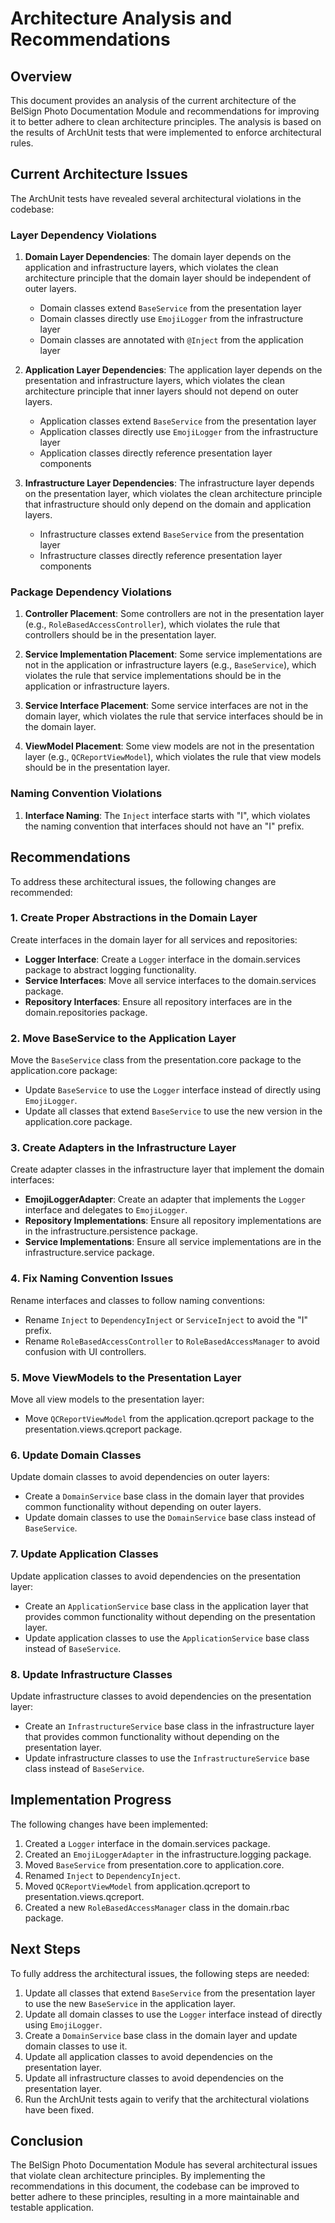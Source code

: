 # Architecture Analysis and Recommendations

## Overview

This document provides an analysis of the current architecture of the BelSign Photo Documentation Module and recommendations for improving it to better adhere to clean architecture principles. The analysis is based on the results of ArchUnit tests that were implemented to enforce architectural rules.

## Current Architecture Issues

The ArchUnit tests have revealed several architectural violations in the codebase:

### Layer Dependency Violations

1. **Domain Layer Dependencies**: The domain layer depends on the application and infrastructure layers, which violates the clean architecture principle that the domain layer should be independent of outer layers.
   - Domain classes extend `BaseService` from the presentation layer
   - Domain classes directly use `EmojiLogger` from the infrastructure layer
   - Domain classes are annotated with `@Inject` from the application layer

2. **Application Layer Dependencies**: The application layer depends on the presentation and infrastructure layers, which violates the clean architecture principle that inner layers should not depend on outer layers.
   - Application classes extend `BaseService` from the presentation layer
   - Application classes directly use `EmojiLogger` from the infrastructure layer
   - Application classes directly reference presentation layer components

3. **Infrastructure Layer Dependencies**: The infrastructure layer depends on the presentation layer, which violates the clean architecture principle that infrastructure should only depend on the domain and application layers.
   - Infrastructure classes extend `BaseService` from the presentation layer
   - Infrastructure classes directly reference presentation layer components

### Package Dependency Violations

1. **Controller Placement**: Some controllers are not in the presentation layer (e.g., `RoleBasedAccessController`), which violates the rule that controllers should be in the presentation layer.

2. **Service Implementation Placement**: Some service implementations are not in the application or infrastructure layers (e.g., `BaseService`), which violates the rule that service implementations should be in the application or infrastructure layers.

3. **Service Interface Placement**: Some service interfaces are not in the domain layer, which violates the rule that service interfaces should be in the domain layer.

4. **ViewModel Placement**: Some view models are not in the presentation layer (e.g., `QCReportViewModel`), which violates the rule that view models should be in the presentation layer.

### Naming Convention Violations

1. **Interface Naming**: The `Inject` interface starts with "I", which violates the naming convention that interfaces should not have an "I" prefix.

## Recommendations

To address these architectural issues, the following changes are recommended:

### 1. Create Proper Abstractions in the Domain Layer

Create interfaces in the domain layer for all services and repositories:

- **Logger Interface**: Create a `Logger` interface in the domain.services package to abstract logging functionality.
- **Service Interfaces**: Move all service interfaces to the domain.services package.
- **Repository Interfaces**: Ensure all repository interfaces are in the domain.repositories package.

### 2. Move BaseService to the Application Layer

Move the `BaseService` class from the presentation.core package to the application.core package:

- Update `BaseService` to use the `Logger` interface instead of directly using `EmojiLogger`.
- Update all classes that extend `BaseService` to use the new version in the application.core package.

### 3. Create Adapters in the Infrastructure Layer

Create adapter classes in the infrastructure layer that implement the domain interfaces:

- **EmojiLoggerAdapter**: Create an adapter that implements the `Logger` interface and delegates to `EmojiLogger`.
- **Repository Implementations**: Ensure all repository implementations are in the infrastructure.persistence package.
- **Service Implementations**: Ensure all service implementations are in the infrastructure.service package.

### 4. Fix Naming Convention Issues

Rename interfaces and classes to follow naming conventions:

- Rename `Inject` to `DependencyInject` or `ServiceInject` to avoid the "I" prefix.
- Rename `RoleBasedAccessController` to `RoleBasedAccessManager` to avoid confusion with UI controllers.

### 5. Move ViewModels to the Presentation Layer

Move all view models to the presentation layer:

- Move `QCReportViewModel` from the application.qcreport package to the presentation.views.qcreport package.

### 6. Update Domain Classes

Update domain classes to avoid dependencies on outer layers:

- Create a `DomainService` base class in the domain layer that provides common functionality without depending on outer layers.
- Update domain classes to use the `DomainService` base class instead of `BaseService`.

### 7. Update Application Classes

Update application classes to avoid dependencies on the presentation layer:

- Create an `ApplicationService` base class in the application layer that provides common functionality without depending on the presentation layer.
- Update application classes to use the `ApplicationService` base class instead of `BaseService`.

### 8. Update Infrastructure Classes

Update infrastructure classes to avoid dependencies on the presentation layer:

- Create an `InfrastructureService` base class in the infrastructure layer that provides common functionality without depending on the presentation layer.
- Update infrastructure classes to use the `InfrastructureService` base class instead of `BaseService`.

## Implementation Progress

The following changes have been implemented:

1. Created a `Logger` interface in the domain.services package.
2. Created an `EmojiLoggerAdapter` in the infrastructure.logging package.
3. Moved `BaseService` from presentation.core to application.core.
4. Renamed `Inject` to `DependencyInject`.
5. Moved `QCReportViewModel` from application.qcreport to presentation.views.qcreport.
6. Created a new `RoleBasedAccessManager` class in the domain.rbac package.

## Next Steps

To fully address the architectural issues, the following steps are needed:

1. Update all classes that extend `BaseService` from the presentation layer to use the new `BaseService` in the application layer.
2. Update all domain classes to use the `Logger` interface instead of directly using `EmojiLogger`.
3. Create a `DomainService` base class in the domain layer and update domain classes to use it.
4. Update all application classes to avoid dependencies on the presentation layer.
5. Update all infrastructure classes to avoid dependencies on the presentation layer.
6. Run the ArchUnit tests again to verify that the architectural violations have been fixed.

## Conclusion

The BelSign Photo Documentation Module has several architectural issues that violate clean architecture principles. By implementing the recommendations in this document, the codebase can be improved to better adhere to these principles, resulting in a more maintainable and testable application.